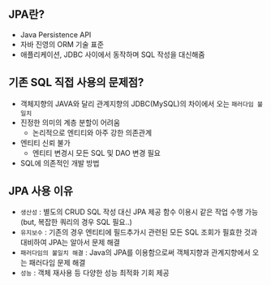 ## JPA란?
- Java Persistence API
- 자바 진영의 ORM 기술 표준
- 애플리케이션, JDBC 사이에서 동작하며 SQL 작성을 대신해줌

## 기존 SQL 직접 사용의 문제점?
- 객체지향의 JAVA와 달리 관계지향의 JDBC(MySQL)의 차이에서 오는 `패러다임 불일치`
- 진정한 의미의 계층 분할이 어려움
    - 논리적으로 엔티티와 아주 강한 의존관계
- 엔티티 신뢰 불가
    - 엔티티 변경시 모든 SQL 및 DAO 변경 필요
- SQL에 의존적인 개발 방법

## JPA 사용 이유
- `생산성` : 별도의 CRUD SQL 작성 대신 JPA 제공 함수 이용시 같은 작업 수행 가능 (but, 복잡한 쿼리의 경우 SQL 필요..)
- `유지보수` : 기존의 경우 엔티티에 필드추가시 관련된 모든 SQL 조회가 필효한 것과 대비하여 JPA는 알아서 문제 해결
- `패러다임의 불일치 해결` : Java의 JPA를 이용함으로써 객체지향과 관계지향에서 오는 패러다임 문제 해결
- `성능` : 객체 재사용 등 다양한 성능 최적화 기회 제공